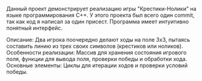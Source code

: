 Данный проект демонстрирует реализацию игры "Крестики-Нолики" на языке программирования С++.
У этого проекта был всего один commit, так как код я написал за один присест.
Программа имеет интуитивно понятный интерфейс.

Описание: Два игрока поочередно делают ходы на поле 3x3, пытаясь составить линию из трех своих символов (крестиков или ноликов).
Особенности реализации: Массив для хранения состояния игрового поля, функции для вывода поля, проверки победы и обработки хода.
Основные элементы: Циклы для итерации ходов и проверки условий победы.
